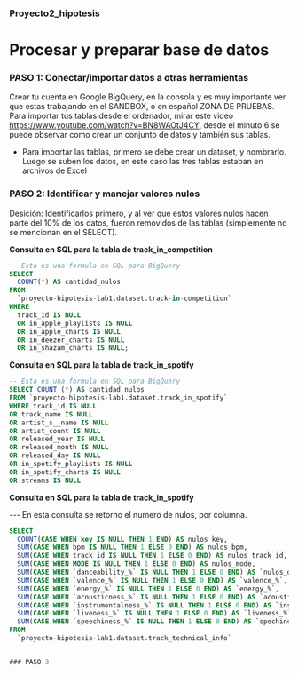 ### Proyecto2_hipotesis
# Procesar y preparar base de datos
### PASO 1: Conectar/importar datos a otras herramientas

Crear tu cuenta en Google BigQuery, en la consola y es muy importante ver que estas trabajando en el SANDBOX, o en español ZONA DE PRUEBAS.
Para importar tus tablas desde el ordenador, mirar este video https://www.youtube.com/watch?v=BN8WAOtJ4CY, desde el minuto 6 se puede observar como crear un conjunto de datos y también sus tablas.

- Para importar las tablas, primero se debe crear un dataset, y nombrarlo. Luego se suben los datos, en este caso las tres tablas estaban en archivos de Excel

### PASO 2: Identificar y manejar valores nulos

Desición: Identificarlos primero, y al ver que estos valores nulos hacen parte del 10% de los datos, fueron removidos de las tablas (simplemente no se mencionan en el SELECT).

**Consulta en SQL para la tabla de track_in_competition**
```sql
-- Esta es una formula en SQL para BigQuery
SELECT
  COUNT(*) AS cantidad_nulos
FROM
  `proyecto-hipotesis-lab1.dataset.track-in-competition`
WHERE
  track_id IS NULL
  OR in_apple_playlists IS NULL
  OR in_apple_charts IS NULL
  OR in_deezer_charts IS NULL
  OR in_shazam_charts IS NULL;
```

**Consulta en SQL para la tabla de track_in_spotify**
```sql
-- Esta es una formula en SQL para BigQuery
SELECT COUNT (*) AS cantidad_nulos 
FROM `proyecto-hipotesis-lab1.dataset.track_in_spotify`
WHERE track_id IS NULL
OR track_name IS NULL
OR artist_s__name IS NULL
OR artist_count IS NULL
OR released_year IS NULL
OR released_month IS NULL
OR released_day IS NULL
OR in_spotify_playlists IS NULL
OR in_spotify_charts IS NULL
OR streams IS NULL
```

**Consulta en SQL para la tabla de track_in_spotify**

--- En esta consulta se retorno el numero de nulos, por columna.
```sql
SELECT
  COUNT(CASE WHEN key IS NULL THEN 1 END) AS nulos_key,
  SUM(CASE WHEN bpm IS NULL THEN 1 ELSE 0 END) AS nulos_bpm,
  SUM(CASE WHEN track_id IS NULL THEN 1 ELSE 0 END) AS nulos_track_id,
  SUM(CASE WHEN MODE IS NULL THEN 1 ELSE 0 END) AS nulos_mode,
  SUM(CASE WHEN `danceability_%` IS NULL THEN 1 ELSE 0 END) AS `nulos_danceability_%`, --si el nombre de la columna contiene caracteres especiales como %, debes rodear el nombre de la columna con comillas invertidas (`)
  SUM(CASE WHEN `valence_%` IS NULL THEN 1 ELSE 0 END) AS `valence_%`,
  SUM(CASE WHEN `energy_%` IS NULL THEN 1 ELSE 0 END) AS `energy_%`,
  SUM(CASE WHEN `acousticness_%` IS NULL THEN 1 ELSE 0 END) AS `acousticness_%`,
  SUM(CASE WHEN `instrumentalness_%` IS NULL THEN 1 ELSE 0 END) AS `instrumentalness_%`,
  SUM(CASE WHEN `liveness_%` IS NULL THEN 1 ELSE 0 END) AS `liveness_%`,
  SUM(CASE WHEN `speechiness_%` IS NULL THEN 1 ELSE 0 END) AS `spechiness_%`,
FROM
  `proyecto-hipotesis-lab1.dataset.track_technical_info`


### PASO 3





